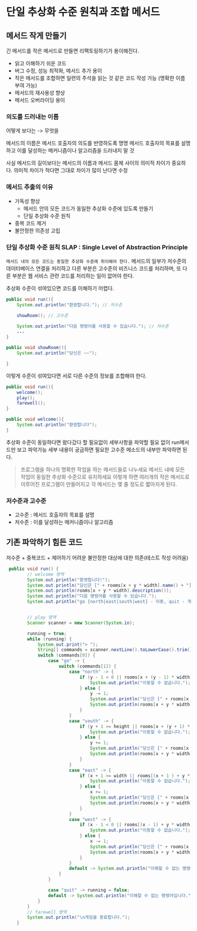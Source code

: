 # 단일 추상화 수준 원칙과 조합 메서드


## 메서드 작게 만들기

긴 메서드를 작은 메서드로 만들면 리팩토링하기가 용이해진다.
- 읽고 이해하기 쉬운 코드
- 버그 수정, 성능 최적화, 메서드 추가 용이
- 작은 메서드를 조합하면 일련의 주석을 읽는 것 같은 코드 작성 가능 (명확한 이름 부여 가능)
- 메서드의 재사용성 향상
- 메서드 오버라이딩 용이

### 의도를 드러내는 이름
어떻게 보다는 -> 무엇을

메서드의 이름은 메서드 호출자의 의도를 반영하도록 명명 메서드 호출자의 목표를 설명하고 이를 달성하는 메커니즘이나 알고리즘을 드러내지 말 것

사실 메서드의 길이보다는 메서드의 이름과 메서드 몸체 사이의 의미적 차이가 중요하다. 의미적 차이가 적다면 그대로 차이가 많이 난다면 수정

### 메서드 추출의 이유
- 가독성 향상
    - 메서드 안의 모든 코드가 동일한 추상화 수준에 있도록 만들기
    - 단일 추상화 수준 원칙
- 중복 코드 제거
- 불안정한 의존성 고립

### 단일 추상화 수준 원칙 SLAP : Single Level of Abstraction Principle
`메서드 내의 모든 코드는 동일한 추상화 수준에 취이해야 한다.` 메서드의 일부가 저수준의 데이터베이스 연결을 처리하고 다른 부분은 고수준의 비즈니스 코드를 처리하며, 또 다른 부분은 웹 서비스 관련 코드를 처리하는 일이 없어야 한다.

추상화 수준이 섞여있으면 코드를 이해하기 어렵다.

```java
public void run(){
    System.out.println("환영합니다."); // 저수준

    showRoom(); // 고수준

    System.out.println("다음 명령어를 사용할 수 있습니다."); // 저수준
    ...
}

public void showRoom(){
    System.out.println("당신은 ~~");

}
```

이렇게 수준이 섞여있다면 서로 다른 수준의 정보를 조합해야 한다.

```java
public void run(){
    welcome();
    play();
    farewell();
}

public void welcome(){
    System.out.println("환영합니다");
}
```

추상화 수준이 동일하다면 왔다갔다 할 필요없이 세부사항을 파악할 필요 없이 run메서드만 보고 파악가능 세부 내용이 궁금하면 필요한 고수준 메소드의 내부만 파악하면 된다.

> 프로그램을 하나의 명확한 작업을 하는 메서드들로 나누세요 메서드 내에 모든 작업이 동일한 추상화 수준으로 유지하세요 이렇게 하면 여러개의 작은 메서드로 이루어진 프로그램이 만들어지고 각 메서드는 몇 줄 정도로 짧아지게 된다.

### 저수준과 고수준
- 고수준 : 메서드 호출자의 목표를 설명
- 저수준 : 이를 달성하는 메커니즘이나 알고리즘

## 기존 파악하기 힘든 코드
저수준 + 중복코드 + 제어하기 어려운 불안정한 대상에 대한 의존(테스트 작성 어려움)
```java
 public void run() {
        // welcome 영역
        System.out.println("환영합니다!");
        System.out.println("당신은 [" + rooms[x + y * width].name() + "]에 있습니다.");
        System.out.println(rooms[x + y * width].description());
        System.out.println("다음 명령어를 사용할 수 있습니다.");
        System.out.println("go {north|east|south|west} - 이동, quit - 게임 종료");


        // play 영역
        Scanner scanner = new Scanner(System.in);

        running = true;
        while (running) {
            System.out.print("> ");
            String[] commands = scanner.nextLine().toLowerCase().trim().split("\\s+");
            switch (commands[0]) {
                case "go" -> {
                    switch (commands[1]) {
                        case "north" -> {
                            if (y - 1 < 0 || rooms[x + (y - 1) * width] == null) {
                                System.out.println("이동할 수 없습니다.");
                            } else {
                                y -= 1;
                                System.out.println("당신은 [" + rooms[x + y * width].name() + "]에 있습니다.");
                                System.out.println(rooms[x + y * width].description());
                            }
                        }
                        case "south" -> {
                            if (y + 1 >= height || rooms[x + (y + 1) * width] == null) {
                                System.out.println("이동할 수 없습니다.");
                            } else {
                                y += 1;
                                System.out.println("당신은 [" + rooms[x + y * width].name() + "]에 있습니다.");
                                System.out.println(rooms[x + y * width].description());
                            }
                        }
                        case "east" -> {
                            if (x + 1 >= width || rooms[(x + 1 ) + y * width] == null) {
                                System.out.println("이동할 수 없습니다.");
                            } else {
                                x += 1;
                                System.out.println("당신은 [" + rooms[x + y * width].name() + "]에 있습니다.");
                                System.out.println(rooms[x + y * width].description());
                            }
                        }
                        case "west" -> {
                            if (x - 1 < 0 || rooms[(x - 1) + y * width] == null) {
                                System.out.println("이동할 수 없습니다.");
                            } else {
                                x -= 1;
                                System.out.println("당신은 [" + rooms[x + y * width].name() + "]에 있습니다.");
                                System.out.println(rooms[x + y * width].description());
                            }
                        }
                        default -> System.out.println("이해할 수 없는 명령어입니다.");
                    }
                }

                case "quit" -> running = false;
                default -> System.out.println("이해할 수 없는 명령어입니다.");
            }
        }
        // farewell 영역
        System.out.println("\n게임을 종료합니다.");
    }
```